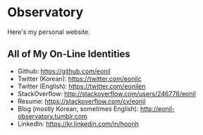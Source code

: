 # Observatory

Here's my personal website.

## All of My On-Line Identities

- Github: https://github.com/eonil
- Twitter (Korean): https://twitter.com/eonilc
- Twitter (English): https://twitter.com/eonilen
- StackOverflow: http://stackoverflow.com/users/246776/eonil
- Resume: https://stackoverflow.com/cv/eonil
- Blog (mostly Korean, sometimes English): http://eonil-observatory.tumblr.com
- LinkedIn: https://kr.linkedin.com/in/hoonh

